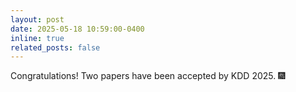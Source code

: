 ```yaml
---
layout: post
date: 2025-05-18 10:59:00-0400
inline: true
related_posts: false
---
```


Congratulations! Two papers have been accepted by KDD 2025. :fireworks:
